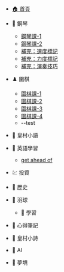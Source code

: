 - [🏠 首頁](README.md)

- 🎹 鋼琴
  - [鋼琴課-1](piano/鋼琴課-1_20250620.md)
  - [鋼琴課-2](piano/鋼琴課-2_20250627.md)
  - [補充：速度標記](piano/鋼琴課-2_20250627-補充01-速度標記.md)
  - [補充：力度標記](piano/鋼琴課-2_20250627-補充02-力度標記.md)
  - [補充：演奏技巧](piano/鋼琴課-2_20250627-補充03-演奏技巧.md)

- ♟️ 圍棋
  - [圍棋課-1](go/圍棋課-1_20250624.md)
  - [圍棋課-2](go/圍棋課-2_20250630.md)
  - [圍棋課-3](go/圍棋課-3_20250707.md)
  - [圍棋課-4](go/圍棋課-4_20250714.md)
  - --test
  
- 📝 皇村小語

- 📖 英語學習
  - [get ahead of](english/2025-06-26_get-ahead-of.md)

- 💹 投資

- 📜 歷史

- 🏸 羽球

	- 📖 學習

- 🤔 心得筆記

- 📝 皇村小詩

-  🤖 AI

- 🌙 夢境
